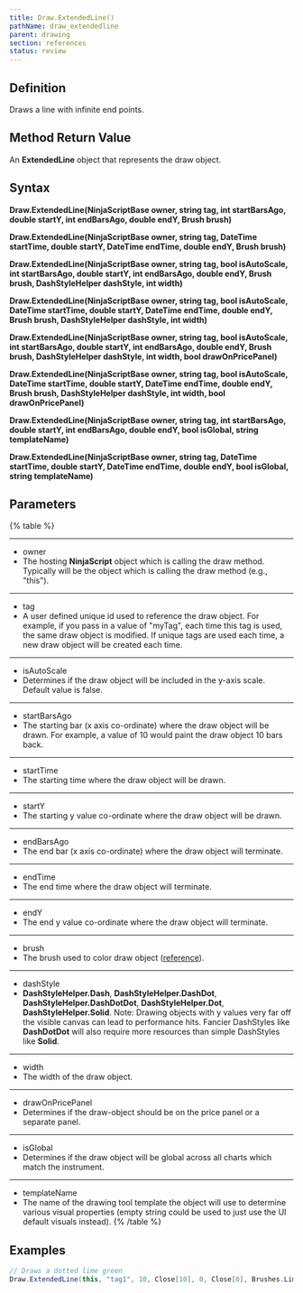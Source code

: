 ```yaml
---
title: Draw.ExtendedLine()
pathName: draw_extendedline
parent: drawing
section: references
status: review
---
```


## Definition

Draws a line with infinite end points.

## Method Return Value

An **ExtendedLine** object that represents the draw object.

## Syntax  

**Draw.ExtendedLine(NinjaScriptBase owner, string tag, int startBarsAgo, double startY, int endBarsAgo, double endY, Brush brush)**  

**Draw.ExtendedLine(NinjaScriptBase owner, string tag, DateTime startTime, double startY, DateTime endTime, double endY, Brush brush)**  

**Draw.ExtendedLine(NinjaScriptBase owner, string tag, bool isAutoScale, int startBarsAgo, double startY, int endBarsAgo, double endY, Brush brush, DashStyleHelper dashStyle, int width)**  

**Draw.ExtendedLine(NinjaScriptBase owner, string tag, bool isAutoScale, DateTime startTime, double startY, DateTime endTime, double endY, Brush brush, DashStyleHelper dashStyle, int width)**  

**Draw.ExtendedLine(NinjaScriptBase owner, string tag, bool isAutoScale, int startBarsAgo, double startY, int endBarsAgo, double endY, Brush brush, DashStyleHelper dashStyle, int width, bool drawOnPricePanel)**  

**Draw.ExtendedLine(NinjaScriptBase owner, string tag, bool isAutoScale, DateTime startTime, double startY, DateTime endTime, double endY, Brush brush, DashStyleHelper dashStyle, int width, bool drawOnPricePanel)**  

**Draw.ExtendedLine(NinjaScriptBase owner, string tag, int startBarsAgo, double startY, int endBarsAgo, double endY, bool isGlobal, string templateName)**  

**Draw.ExtendedLine(NinjaScriptBase owner, string tag, DateTime startTime, double startY, DateTime endTime, double endY, bool isGlobal, string templateName)**

## Parameters

{% table %}

---

* owner
* The hosting **NinjaScript** object which is calling the draw method. Typically will be the object which is calling the draw method (e.g., "this").

---

* tag
* A user defined unique id used to reference the draw object. For example, if you pass in a value of "myTag", each time this tag is used, the same draw object is modified. If unique tags are used each time, a new draw object will be created each time.

---

* isAutoScale
* Determines if the draw object will be included in the y-axis scale. Default value is false.

---

* startBarsAgo
* The starting bar (x axis co-ordinate) where the draw object will be drawn. For example, a value of 10 would paint the draw object 10 bars back.

---

* startTime
* The starting time where the draw object will be drawn.

---

* startY
* The starting y value co-ordinate where the draw object will be drawn.

---

* endBarsAgo
* The end bar (x axis co-ordinate) where the draw object will terminate.

---

* endTime
* The end time where the draw object will terminate.

---

* endY
* The end y value co-ordinate where the draw object will terminate.

---

* brush
* The brush used to color draw object ([reference](brushes)).

---

* dashStyle
* **DashStyleHelper.Dash**, **DashStyleHelper.DashDot**, **DashStyleHelper.DashDotDot**, **DashStyleHelper.Dot**, **DashStyleHelper.Solid**. Note: Drawing objects with y values very far off the visible canvas can lead to performance hits. Fancier DashStyles like **DashDotDot** will also require more resources than simple DashStyles like **Solid**.

---

* width
* The width of the draw object.

---

* drawOnPricePanel
* Determines if the draw-object should be on the price panel or a separate panel.

---

* isGlobal
* Determines if the draw object will be global across all charts which match the instrument.

---

* templateName
* The name of the drawing tool template the object will use to determine various visual properties (empty string could be used to just use the UI default visuals instead).
{% /table %}

## Examples

```csharp
// Draws a dotted lime green
Draw.ExtendedLine(this, "tag1", 10, Close[10], 0, Close[0], Brushes.LimeGreen, DashStyleHelper.Dot, 2);
```
